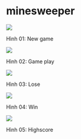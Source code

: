 # minesweeper
![](https://user-images.githubusercontent.com/21866971/57576581-0e431980-748d-11e9-92d8-8c89534f9946.jpg)

Hình 01: New game


![](https://user-images.githubusercontent.com/21866971/57576582-169b5480-748d-11e9-8f24-8591e78a3c55.jpg)

Hình 02: Game play


![](https://user-images.githubusercontent.com/21866971/57576589-52ceb500-748d-11e9-89e1-993857668b73.jpg)

Hình 03: Lose


![](https://user-images.githubusercontent.com/21866971/57576592-6548ee80-748d-11e9-940d-ad8a30a03aaa.jpg)

Hình 04: Win


![](https://user-images.githubusercontent.com/21866971/57576593-6ed25680-748d-11e9-88b9-b85c39076d93.jpg)

Hình 05: Highscore
